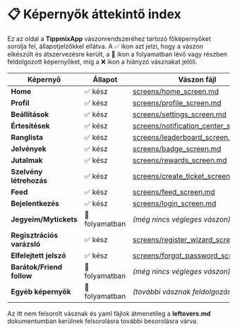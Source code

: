# 📋 Képernyők áttekintő index

Ez az oldal a **TippmixApp** vászonrendszeréhez tartozó főképernyőket sorolja fel, állapotjelzőkkel ellátva.  A ✅ ikon azt jelzi, hogy a vászon elkészült és átszervezésre került, a 🚧 ikon a folyamatban lévő vagy részben feldolgozott képernyőket, míg a ❌ ikon a hiányzó vásznakat jelöli.

| Képernyő | Állapot | Vászon fájl |
|---|---|---|
| **Home** | ✅ kész | [screens/home_screen.md](screens/home_screen.md) |
| **Profil** | ✅ kész | [screens/profile_screen.md](screens/profile_screen.md) |
| **Beállítások** | ✅ kész | [screens/settings_screen.md](screens/settings_screen.md) |
| **Értesítések** | ✅ kész | [screens/notification_center_screen.md](screens/notification_center_screen.md) |
| **Ranglista** | ✅ kész | [screens/leaderboard_screen.md](screens/leaderboard_screen.md) |
| **Jelvények** | ✅ kész | [screens/badge_screen.md](screens/badge_screen.md) |
| **Jutalmak** | ✅ kész | [screens/rewards_screen.md](screens/rewards_screen.md) |
| **Szelvény létrehozás** | ✅ kész | [screens/create_ticket_screen.md](screens/create_ticket_screen.md) |
| **Feed** | ✅ kész | [screens/feed_screen.md](screens/feed_screen.md) |
| **Bejelentkezés** | ✅ kész | [screens/login_screen.md](screens/login_screen.md) |
| **Jegyeim/Mytickets** | 🚧 folyamatban | *(még nincs végleges vászon)* |
| **Regisztrációs varázsló** | ✅ kész | [screens/register_wizard_screen.md](screens/register_wizard_screen.md) |
| **Elfelejtett jelszó** | ✅ kész | [screens/forgot_password_screen.md](screens/forgot_password_screen.md) |
| **Barátok/Friend follow** | 🚧 folyamatban | *(még nincs végleges vászon)* |
| **Egyéb képernyők** | 🚧 folyamatban | *(további vásznak feldolgozás alatt)* |

Az itt nem felsorolt vásznak és yaml fájlok átmenetileg a **leftovers.md** dokumentumban kerülnek felsorolásra további besorolásra várva.
